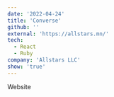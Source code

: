 ```yaml
---
date: '2022-04-24'
title: 'Converse'
github: ''
external: 'https://allstars.mn/'
tech:
  - React
  - Ruby
company: 'Allstars LLC'
show: 'true'
---
```


Website
